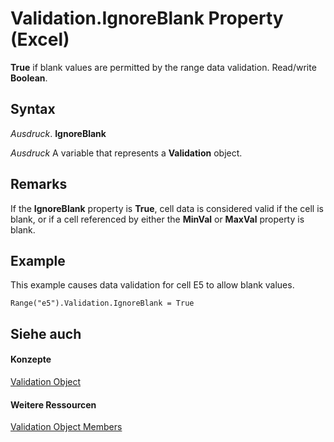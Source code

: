 
# Validation.IgnoreBlank Property (Excel)

 **True** if blank values are permitted by the range data validation. Read/write **Boolean**.


## Syntax

 _Ausdruck_. **IgnoreBlank**

 _Ausdruck_ A variable that represents a **Validation** object.


## Remarks

If the  **IgnoreBlank** property is **True**, cell data is considered valid if the cell is blank, or if a cell referenced by either the **MinVal** or **MaxVal** property is blank.


## Example

This example causes data validation for cell E5 to allow blank values.


```
Range("e5").Validation.IgnoreBlank = True
```


## Siehe auch


#### Konzepte


[Validation Object](59d29d1e-92d3-373e-04d0-0d7fe97e1878.md)
#### Weitere Ressourcen


[Validation Object Members](http://msdn.microsoft.com/library/2f215790-17f9-5bc7-683c-0ec7a610f1dc%28Office.15%29.aspx)